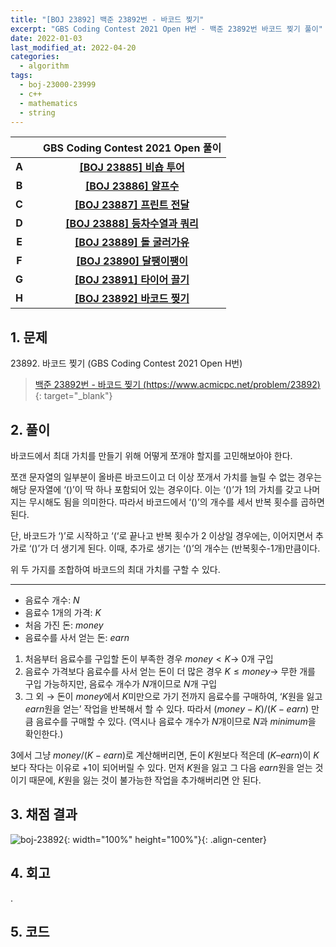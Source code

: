 ```yaml
---
title: "[BOJ 23892] 백준 23892번 - 바코드 찢기"
excerpt: "GBS Coding Contest 2021 Open H번 - 백준 23892번 바코드 찢기 풀이"
date: 2022-01-03
last_modified_at: 2022-04-20
categories:
  - algorithm
tags:
  - boj-23000-23999
  - c++
  - mathematics
  - string
---
```


|||GBS Coding Contest 2021 Open 풀이|
|:---:|:---:|:---:|
|**A**||**[[BOJ 23885] 비숍 투어](https://burningfalls.github.io/algorithm/boj-23885/)**|
|**B**||**[[BOJ 23886] 알프수](https://burningfalls.github.io/algorithm/boj-23886/)**|
|**C**||**[[BOJ 23887] 프린트 전달](https://burningfalls.github.io/algorithm/boj-23887/)**|
|**D**||**[[BOJ 23888] 등차수열과 쿼리](https://burningfalls.github.io/algorithm/boj-23888/)**|
|**E**||**[[BOJ 23889] 돌 굴러가유](https://burningfalls.github.io/algorithm/boj-23889/)**|
|**F**||**[[BOJ 23890] 달팽이팽이](https://burningfalls.github.io/algorithm/boj-23890/)**|
|**G**||**[[BOJ 23891] 타이어 끌기](https://burningfalls.github.io/algorithm/boj-23891/)**|
|**H**||**[[BOJ 23892] 바코드 찢기](https://burningfalls.github.io/algorithm/boj-23892/)**|

## 1. 문제
$23892$. 바코드 찢기 (GBS Coding Contest 2021 Open H번)

> [백준 23892번 - 바코드 찢기 (https://www.acmicpc.net/problem/23892)](https://www.acmicpc.net/problem/23892){: target="_blank"}

## 2. 풀이

바코드에서 최대 가치를 만들기 위해 어떻게 쪼개야 할지를 고민해보아야 한다. 

쪼갠 문자열의 일부분이 올바른 바코드이고 더 이상 쪼개서 가치를 늘릴 수 없는 경우는 해당 문자열에 ‘()’이 딱 하나 포함되어 있는 경우이다. 이는 ‘()’가 1의 가치를 갖고 나머지는 무시해도 됨을 의미한다. 따라서 바코드에서 ‘()’의 개수를 세서 반복 횟수를 곱하면 된다. 

단, 바코드가 ‘)’로 시작하고 ‘(‘로 끝나고 반복 횟수가 2 이상일 경우에는, 이어지면서 추가로 ‘()’가 더 생기게 된다. 이때, 추가로 생기는 ‘()’의 개수는 (반복횟수-1개)만큼이다. 

위 두 가지를 조합하여 바코드의 최대 가치를 구할 수 있다.

---

* 음료수 개수: $N$
* 음료수 1개의 가격: $K$
* 처음 가진 돈: $money$
* 음료수를 사서 얻는 돈: $earn$

1.	처음부터 음료수를 구입할 돈이 부족한 경우 $money \lt K \rightarrow$ $0$개 구입
1.	음료수 가격보다 음료수를 사서 얻는 돈이 더 많은 경우 $K \leq money \rightarrow$ 무한 개를 구입 가능하지만, 음료수 개수가 $N$개이므로 $N$개 구입
1.	그 외 $\rightarrow$ 돈이 $money$에서 $K$미만으로 가기 전까지 음료수를 구매하여, ‘$K$원을 잃고 $earn$원을 얻는’ 작업을 반복해서 할 수 있다. 따라서 $(money - K) / (K - earn)$ 만큼 음료수를 구매할 수 있다. (역시나 음료수 개수가 $N$개이므로 $N$과 $minimum$을 확인한다.)

$3$에서 그냥 $money / (K - earn)$로 계산해버리면, 돈이 $K$원보다 적은데 $(K – earn)$이 $K$보다 작다는 이유로 $+1$이 되어버릴 수 있다. 먼저 $K$원을 잃고 그 다음 $earn$원을 얻는 것이기 때문에, $K$원을 잃는 것이 불가능한 작업을 추가해버리면 안 된다.


## 3. 채점 결과

![boj-23892](https://user-images.githubusercontent.com/30232837/160992667-aa9cf5ea-ec5d-4451-9f1f-59cc71d0c615.png "boj-23892"){: width="100%" height="100%"}{: .align-center}

## 4. 회고

.

## 5. 코드

<script src="https://gist.github.com/BurningFalls/8f73f80d2962b57710dbce1d16295764.js"></script>